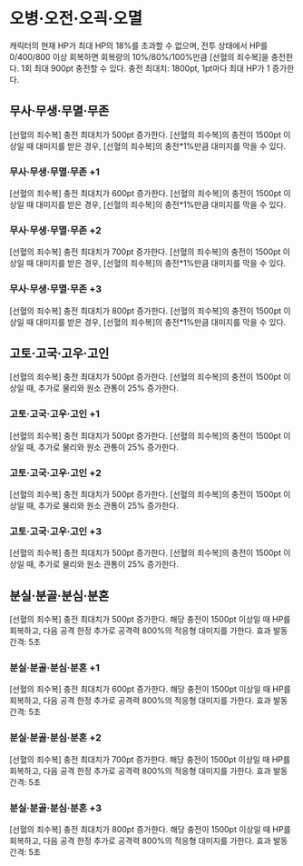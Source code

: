 # 오병·오전·오괵·오멸

캐릭터의 현재 HP가 최대 HP의 18%를 초과할 수 없으며, 전투 상태에서 HP를 0/400/800 이상 회복하면 회복량의 10%/80%/100%만큼 [선혈의 죄수복]을 충전한다. 1회 최대 900pt 충전할 수 있다. 충전 최대치: 1800pt, 1pt마다 최대 HP가 1 증가한다.

## 무사·무생·무멸·무존

[선혈의 죄수복] 충전 최대치가 500pt 증가한다. [선혈의 죄수복]의 충전이 1500pt 이상일 때 대미지를 받은 경우, [선혈의 죄수복]의 충전\*1%만큼 대미지를 막을 수 있다.

### 무사·무생·무멸·무존 +1

[선혈의 죄수복] 충전 최대치가 600pt 증가한다. [선혈의 죄수복]의 충전이 1500pt 이상일 때 대미지를 받은 경우, [선혈의 죄수복]의 충전\*1%만큼 대미지를 막을 수 있다.

### 무사·무생·무멸·무존 +2

[선혈의 죄수복] 충전 최대치가 700pt 증가한다. [선혈의 죄수복]의 충전이 1500pt 이상일 때 대미지를 받은 경우, [선혈의 죄수복]의 충전\*1%만큼 대미지를 막을 수 있다.

### 무사·무생·무멸·무존 +3

[선혈의 죄수복] 충전 최대치가 800pt 증가한다. [선혈의 죄수복]의 충전이 1500pt 이상일 때 대미지를 받은 경우, [선혈의 죄수복]의 충전\*1%만큼 대미지를 막을 수 있다.

## 고토·고국·고우·고인

[선혈의 죄수복] 충전 최대치가 500pt 증가한다. [선혈의 죄수복]의 충전이 1500pt 이상일 때, 추가로 물리와 원소 관통이 25% 증가한다.

### 고토·고국·고우·고인 +1

[선혈의 죄수복] 충전 최대치가 500pt 증가한다. [선혈의 죄수복]의 충전이 1500pt 이상일 때, 추가로 물리와 원소 관통이 25% 증가한다.

### 고토·고국·고우·고인 +2

[선혈의 죄수복] 충전 최대치가 500pt 증가한다. [선혈의 죄수복]의 충전이 1500pt 이상일 때, 추가로 물리와 원소 관통이 25% 증가한다.

### 고토·고국·고우·고인 +3

[선혈의 죄수복] 충전 최대치가 500pt 증가한다. [선혈의 죄수복]의 충전이 1500pt 이상일 때, 추가로 물리와 원소 관통이 25% 증가한다.

## 분실·분골·분심·분혼

[선혈의 죄수복] 충전 최대치가 500pt 증가한다. 해당 충전이 1500pt 이상일 때 HP를 회복하고, 다음 공격 한정 추가로 공격력 800%의 적응형 대미지를 가한다. 효과 발동 간격: 5초

### 분실·분골·분심·분혼 +1

[선혈의 죄수복] 충전 최대치가 600pt 증가한다. 해당 충전이 1500pt 이상일 때 HP를 회복하고, 다음 공격 한정 추가로 공격력 800%의 적응형 대미지를 가한다. 효과 발동 간격: 5초

### 분실·분골·분심·분혼 +2

[선혈의 죄수복] 충전 최대치가 700pt 증가한다. 해당 충전이 1500pt 이상일 때 HP를 회복하고, 다음 공격 한정 추가로 공격력 800%의 적응형 대미지를 가한다. 효과 발동 간격: 5초

### 분실·분골·분심·분혼 +3

[선혈의 죄수복] 충전 최대치가 800pt 증가한다. 해당 충전이 1500pt 이상일 때 HP를 회복하고, 다음 공격 한정 추가로 공격력 800%의 적응형 대미지를 가한다. 효과 발동 간격: 5초
